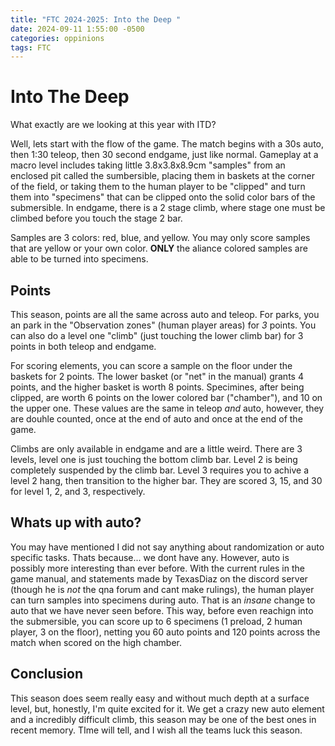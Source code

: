 ```yaml
---
title: "FTC 2024-2025: Into the Deep "
date: 2024-09-11 1:55:00 -0500
categories: oppinions
tags: FTC
---
```



# Into The Deep
What exactly are we looking at this year with ITD?

Well, lets start with the flow of the game. The match begins with a 30s auto, then 1:30 teleop, then 30 second endgame, just like normal. 
Gameplay at a macro level includes taking little 3.8x3.8x8.9cm "samples" from an enclosed pit called the sumbersible, placing them in baskets 
at the corner of the field, or taking them to the human player to be "clipped" and turn them into "specimens" that can be clipped onto the solid color
bars of the submersible. In endgame, there is a 2 stage climb, where stage one must be climbed before you touch the stage 2 bar.

Samples are 3 colors: red, blue, and yellow. You may only score samples that are yellow or your own color. **ONLY** the aliance colored samples are able
to be turned into specimens.

## Points
This season, points are all the same across auto and teleop. For parks, you an park in the "Observation zones" (human player areas) for *3* points. 
You can also do a level one "climb" (just touching the lower climb bar) for 3 points in both teleop and endgame. 

For scoring elements, you can score a sample on the floor under the baskets for 2 points. The lower basket (or "net" in the manual) grants 4 points, 
and the higher basket is worth 8 points. Specimines, after being clipped, are worth 6 points on the lower colored bar ("chamber"), and 10 on the upper one.
These values are the same in teleop *and* auto, however, they are douhle counted, once at the end of auto and once at the end of the game.

Climbs are only available in endgame and are a little weird. There are 3 levels, level one is just touching the bottom climb bar. Level 2 is being 
completely suspended by the climb bar. Level 3 requires you to achive a level 2 hang, then transition to the higher bar. They are scored 3, 15, and 30 for 
level 1, 2, and 3, respectively.

## Whats up with auto?
You may have mentioned I did not say anything about randomization or auto specific tasks. Thats because... we dont have any. However, auto is possibly 
more interesting than ever before. With the current rules in the game manual, and statements made by TexasDiaz on the discord server (though he is *not* 
the qna forum and cant make rulings), the human player can turn samples into specimens during auto. That is an *insane* change to auto that we have never
seen before. This way, before even reachign into the submersible, you can score up to 6 specimens (1 preload, 2 human player, 3 on the floor), netting you
60 auto points and 120 points across the match when scored on the high chamber. 

## Conclusion
This season does seem really easy and without much depth at a surface level, but, honestly, I'm quite excited for it. We get a crazy new auto element and
a incredibly difficult climb, this season may be one of the best ones in recent memory. TIme will tell, and I wish all the teams luck this season.
